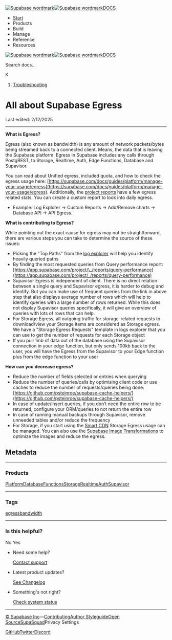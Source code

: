[![Supabase wordmark](https://supabase.com/docs/_next/image?url=%2Fdocs%2Fsupabase-dark.svg&w=256&q=75&dpl=dpl_5BYG5BkQhU19GEfZfhcgAbeGcRQo)![Supabase wordmark](https://supabase.com/docs/_next/image?url=%2Fdocs%2Fsupabase-light.svg&w=256&q=75&dpl=dpl_5BYG5BkQhU19GEfZfhcgAbeGcRQo)DOCS](https://supabase.com/docs)

-   [Start](https://supabase.com/docs/guides/getting-started)
-   Products
-   Build
-   Manage
-   Reference
-   Resources

[![Supabase wordmark](https://supabase.com/docs/_next/image?url=%2Fdocs%2Fsupabase-dark.svg&w=256&q=75&dpl=dpl_5BYG5BkQhU19GEfZfhcgAbeGcRQo)![Supabase wordmark](https://supabase.com/docs/_next/image?url=%2Fdocs%2Fsupabase-light.svg&w=256&q=75&dpl=dpl_5BYG5BkQhU19GEfZfhcgAbeGcRQo)DOCS](https://supabase.com/docs)

Search docs...

K

1.  [Troubleshooting](https://supabase.com/docs/guides/troubleshooting)

# All about Supabase Egress

Last edited: 2/12/2025

* * *

**What is Egress?**

Egress (also known as bandwidth) is any amount of network packets/bytes being streamed back to a connected client. Means, the data that is leaving the Supabase platform. Egress in Supabase includes any calls through PostgREST, to Storage, Realtime, Auth, Edge Functions, Database and Supavisor.

You can read about Unified egress, included quota, and how to check the egress usage here: [https://supabase.com/docs/guides/platform/manage-your-usage/egress](https://supabase.com/docs/guides/platform/manage-your-usage/egress). Additionally, the [project reports](https://supabase.com/dashboard/project/_/reports) have a few egress related stats. You can create a custom report to look into daily egress.

-   Example: Log Explorer -> Custom Reports -> Add/Remove charts -> Database API -> API Egress.

**What is contributing to Egress?**

While pointing out the exact cause for egress may not be straightforward, there are various steps you can take to determine the source of these issues:

-   Picking the "Top Paths" from the [log explorer](https://app.supabase.com/project/_/logs/explorer/templates) will help you identify heavily queried paths
-   By finding the most requested queries from Query performance report: [https://app.supabase.com/project/\_/reports/query-performance](https://app.supabase.com/project/_/reports/query-performance)
-   Supavisor Egress is independent of client. There is no direct relation between a single query and Supavisor egress, it is harder to debug and identify. But you can make use of frequent queries from the link in above step that also displays average number of rows which will help to identify queries with a large number of rows returned. While this does not display Supavisor queries specifically, it will give an overview of queries with lots of rows that can help.
-   For Storage Egress, all outgoing traffic for storage-related requests to download/view your Storage items are considered as Storage egress. We have a "Storage Egress Requests" template in logs explorer that you can use to get the number of requests for each Storage object
-   If you pull 1mb of data out of the database using the Supavisor connection in your edge function, but only sends 100kb back to the user, you will have the Egress from the Supavisor to your Edge function plus from the edge function to your user

**How can you decrease egress?**

-   Reduce the number of fields selected or entries when querying
-   Reduce the number of queries/calls by optimising client code or use caches to reduce the number of requests/queries being done: [https://github.com/psteinroe/supabase-cache-helpers/](https://github.com/psteinroe/supabase-cache-helpers/)
-   In case of update/insert queries, if you don’t need the entire row to be returned, configure your ORM/queries to not return the entire row
-   In case of running manual backups through Supavisor, remove unneeded tables and/or reduce the frequency
-   For Storage, if you start using the [Smart CDN](https://supabase.com/docs/guides/storage/cdn/smart-cdn) Storage Egress usage can be managed. You can also use the [Supabase Image Transformations](https://supabase.com/docs/guides/storage/image-transformations) to optimize the images and reduce the egress.

## Metadata

* * *

### Products

[Platform](https://supabase.com/docs/guides/troubleshooting?products=platform)[Database](https://supabase.com/docs/guides/troubleshooting?products=database)[Functions](https://supabase.com/docs/guides/troubleshooting?products=functions)[Storage](https://supabase.com/docs/guides/troubleshooting?products=storage)[Realtime](https://supabase.com/docs/guides/troubleshooting?products=realtime)[Auth](https://supabase.com/docs/guides/troubleshooting?products=auth)[Supavisor](https://supabase.com/docs/guides/troubleshooting?products=supavisor)

* * *

### Tags

[egress](https://supabase.com/docs/guides/troubleshooting?tags=egress)[bandwidth](https://supabase.com/docs/guides/troubleshooting?tags=bandwidth)

* * *

### Is this helpful?

No Yes

-   Need some help?
    
    [Contact support](https://supabase.com/support)
-   Latest product updates?
    
    [See Changelog](https://supabase.com/changelog)
-   Something's not right?
    
    [Check system status](https://status.supabase.com/)

* * *

[© Supabase Inc](https://supabase.com/)—[Contributing](https://github.com/supabase/supabase/blob/master/apps/docs/DEVELOPERS.md)[Author Styleguide](https://github.com/supabase/supabase/blob/master/apps/docs/CONTRIBUTING.md)[Open Source](https://supabase.com/open-source)[SupaSquad](https://supabase.com/supasquad)Privacy Settings

[GitHub](https://github.com/supabase/supabase)[Twitter](https://twitter.com/supabase)[Discord](https://discord.supabase.com/)